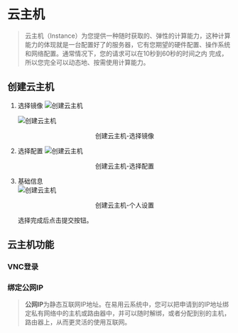 # 云主机


>云主机（Instance）为您提供一种随时获取的、弹性的计算能力，这种计算能力的体现就是一台配置好了的服务器，它有您期望的硬件配置、操作系统和网络配置。通常情况下，您的请求可以在10秒到60秒的时间之内 完成，所以您完全可以动态地、按需使用计算能力。


## 创建云主机


1. 选择镜像
    ![创建云主机](http://h.hiphotos.baidu.com/shitu/pic/item/11385343fbf2b2119c96ffe2cc8065380dd78ee5.jpg)

    ![创建云主机](http://e.hiphotos.baidu.com/shitu/pic/item/b3b7d0a20cf431add77826954d36acaf2fdd98f7.jpg)
    <center>创建云主机-选择镜像</center>

2. 选择配置
    ![创建云主机](http://d.hiphotos.baidu.com/shitu/pic/item/b3fb43166d224f4ac33916bf0ff790529922d1fe.jpg)
    <center>创建云主机-选择配置</center>

3. 基础信息  
    ![创建云主机](http://f.hiphotos.baidu.com/shitu/pic/item/8694a4c27d1ed21b734c4b49ab6eddc450da3f90.jpg)
    <center>创建云主机-个人设置</center>

    选择完成后点击提交按钮。

## 云主机功能

### VNC登录

### 绑定公网IP
>**公网IP**为静态互联网IP地址。在易用云系统中，您可以把申请到的IP地址绑定私有网络中的主机或路由器中，并可以随时解绑，或者分配到别的主机，路由器上，从而更灵活的使用互联网。 